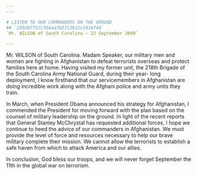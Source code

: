 ```yaml
---
---

# LISTEN TO OUR COMMANDERS ON THE GROUND
## `239d07757c564aa703713b12c1416f44`
`Mr. WILSON of South Carolina — 22 September 2009`

---
```



Mr. WILSON of South Carolina. Madam Speaker, our military men and 
women are fighting in Afghanistan to defeat terrorists overseas and 
protect families here at home. Having visited my former unit, the 218th 
Brigade of the South Carolina Army National Guard, during their year-
long deployment, I know firsthand that our servicemembers in 
Afghanistan are doing incredible work along with the Afghani police and 
army units they train.

In March, when President Obama announced his strategy for 
Afghanistan, I commended the President for moving forward with the plan 
based on the counsel of military leadership on the ground. In light of 
the recent reports that General Stanley McChrystal has requested 
additional forces, I hope we continue to heed the advice of our 
commanders in Afghanistan. We must provide the level of force and 
resources necessary to help our brave military complete their mission. 
We cannot allow the terrorists to establish a safe haven from which to 
attack America and our allies.

In conclusion, God bless our troops, and we will never forget 
September the 11th in the global war on terrorism.
